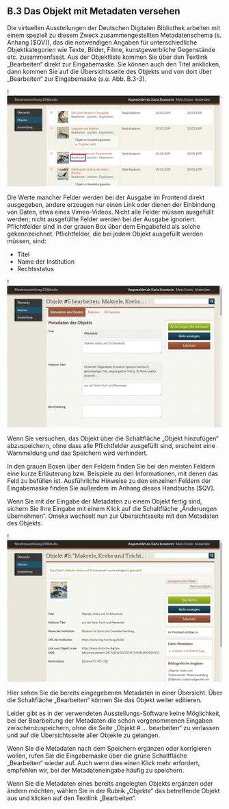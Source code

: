 ## B.3 Das Objekt mit Metadaten versehen

Die virtuellen Ausstellungen der Deutschen Digitalen Bibliothek arbeiten mit einem speziell zu diesem Zweck zusammengestellten Metadatenschema (s. Anhang [$QV]), das die notwendigen Angaben für unterschiedliche Objektkategorien wie Texte, Bilder, Filme, kunstgewerbliche Gegenstände etc. zusammenfasst. Aus der Objektliste kommen Sie über den Textlink „Bearbeiten“ direkt zur Eingabemaske. Sie können auch den Titel anklicken, dann kommen Sie auf die Übersichtsseite des Objekts und von dort  über „Bearbeiten“ zur Eingabemaske (s.u. Abb. B.3-3).

!![Abb. B.3-1 – Aufruf der Eingabemaske für Metadaten aus Objektlisten][B-3_1]

Die Werte mancher Felder werden bei der Ausgabe im Frontend direkt ausgegeben, andere erzeugen nur einen Link oder dienen der Einbindung von Daten, etwa eines Vimeo-Videos. Nicht alle Felder müssen ausgefüllt werden; nicht ausgefüllte Felder werden bei der Ausgabe ignoriert. Pflichtfelder sind in der grauen Box über dem Eingabefeld als solche gekennzeichnet. Pflichtfelder, die bei jedem Objekt ausgefüllt werden müssen, sind:

* Titel
* Name der Institution
* Rechtsstatus

!![Abb. B.3-2 – Eingabemaske für Metadaten auf der Seite „Objekt # ... bearbeiten“][B-3_2]

Wenn Sie versuchen, das Objekt über die Schaltfläche „Objekt hinzufügen“ abzuspeichern, ohne dass alle Pflichtfelder ausgefüllt sind, erscheint eine Warnmeldung und das Speichern wird verhindert.

In den grauen Boxen über den Feldern finden Sie bei den meisten Feldern eine kurze Erläuterung bzw. Beispiele zu den Informationen, mit denen das Feld zu befüllen ist. Ausführliche Hinweise zu den einzelnen Feldern der Eingabemaske finden Sie außerdem im Anhang dieses Handbuchs [$QV].

Wenn Sie mit der Eingabe der Metadaten zu einem Objekt fertig sind, sichern Sie Ihre Eingabe mit einem Klick auf die Schaltfläche „Änderungen übernehmen“. Omeka wechselt nun zur Übersichtsseite mit den Metadaten des Objekts.

!![Abb. B.3-3 – Metadaten des Objekts auf der Übersichtsseite zum Objekt][B-3_3]

Hier sehen Sie die bereits eingegebenen Metadaten in einer Übersicht. Über die Schaltfläche „Bearbeiten“ können Sie das Objekt weiter editieren. 

Leider gibt es in der verwendeten Ausstellungs-Software keine Möglichkeit, bei der Bearbeitung der Metadaten die schon vorgenommenen Eingaben zwischenzuspeichern, ohne die Seite „Objekt # … bearbeiten“ zu verlassen und auf die Übersichtsseite aller Objekte zu gelangen.

Wenn Sie die Metadaten nach dem Speichern ergänzen oder korrigieren wollen, rufen Sie die Eingabemaske über die grüne Schaltfläche „Bearbeiten“ wieder auf. Auch wenn dies einen Klick mehr erfordert, empfehlen wir, bei der Metadateneingabe häufig zu speichern.

Wenn Sie die Metadaten eines bereits angelegten Objekts ergänzen oder ändern möchten, wählen Sie in der Rubrik „Objekte“ das betreffende Objekt aus und klicken auf den Textlink „Bearbeiten“.

[B-3_1]: img/B-3_1.jpg "Abb. B.3-1 – Aufruf der Eingabemaske für Metadaten aus Objektlisten"
[B-3_2]: img/B-3_2.jpg "Abb. B.3-2 – Eingabemaske für Metadaten auf der Seite „Objekt # ... bearbeiten“"
[B-3_3]: img/B-3_3.jpg "Abb. B.3-3 – Metadaten des Objekts auf der Übersichtsseite zum Objekt"
